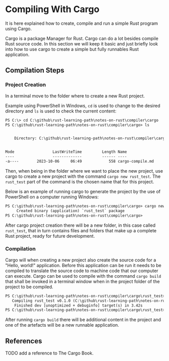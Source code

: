 # Compiling With Cargo

It is here explained how to create, compile and run a simple Rust program using Cargo.

Cargo is a package Manager for Rust. Cargo can do a lot besides compile Rust source code. In this section we will keep it basic and just briefly look into how to use cargo to create a simple but fully runnables Rust application.

## Compilation Steps

### Project Creation

In a terminal move to the folder where to create a new Rust project.

Example using PowerShell in Windows, `cd` is used to change to the desired directory and `ls` is used to check the current content:

```txt
PS C:\> cd C:\github\rust-learning-path\notes-on-rust\compiler\cargo
PS C:\github\rust-learning-path\notes-on-rust\compiler\cargo> ls


    Directory: C:\github\rust-learning-path\notes-on-rust\compiler\cargo


Mode                 LastWriteTime         Length Name
----                 -------------         ------ ----
-a----        2023-10-06     06:49            558 cargo-compile.md
```

Then, when being in the folder where we want to place the new project, use cargo to create a new project with the command `cargo new rust_test`. The `rust_test` part of the command is the chosen name that for this project.

Below is an example of running cargo to generate the project by the use of PowerShell on a computer running Windows:

```txt
PS C:\github\rust-learning-path\notes-on-rust\compiler\cargo> cargo new rust_test  
     Created binary (application) `rust_test` package
PS C:\github\rust-learning-path\notes-on-rust\compiler\cargo>
```

After cargo project creation there will be a new folder, in this case called `rust_test`, that in turn contains files and folders that make up a complete Rust project, ready for future development.

### Compilation

Cargo will when creating a new project also create the source code for a "Hello, world!" application. Before this application can be run it needs to be compiled to translate the source code to machine code that our computer can execute. Cargo can be used to compile with the command `cargo build` that shall be invoked in a terminal window when in the project folder of the project to be compiled.

```txt
PS C:\github\rust-learning-path\notes-on-rust\compiler\cargo\rust_test> cargo build
   Compiling rust_test v0.1.0 (C:\github\rust-learning-path\notes-on-rust\compiler\cargo\rust_test)  
    Finished dev [unoptimized + debuginfo] target(s) in 3.42s
PS C:\github\rust-learning-path\notes-on-rust\compiler\cargo\rust_test>
```

After running `cargo build` there will be additional content in the project and one of the artefacts will be a new runnable application.



## References

TODO add a reference to The Cargo Book.
